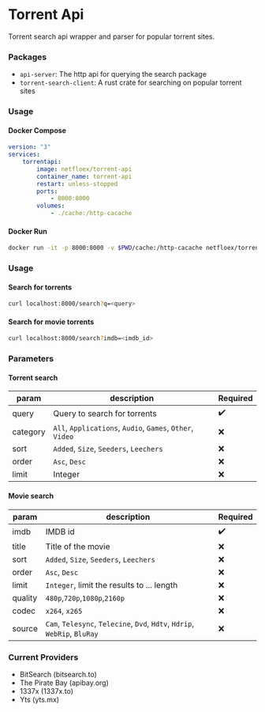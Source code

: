 # Torrent Api

Torrent search api wrapper and parser for popular torrent sites.

### Packages

-   `api-server`: The http api for querying the search package
-   `torrent-search-client`: A rust crate for searching on popular torrent sites

### Usage

#### Docker Compose

```yaml
version: "3"
services:
    torrentapi:
        image: netfloex/torrent-api
        container_name: torrent-api
        restart: unless-stopped
        ports:
            - 8000:8000
        volumes:
            - ./cache:/http-cacache
```

#### Docker Run

```sh
docker run -it -p 8000:8000 -v $PWD/cache:/http-cacache netfloex/torrent-api
```

### Usage

#### Search for torrents

```sh
curl localhost:8000/search?q=<query>
```

#### Search for movie torrents

```sh
curl localhost:8000/search?imdb=<imdb_id>
```

### Parameters

#### Torrent search

| param    | description                                               | Required           |
| -------- | --------------------------------------------------------- | ------------------ |
| query    | Query to search for torrents                              | :heavy_check_mark: |
| category | `All`, `Applications`, `Audio`, `Games`, `Other`, `Video` | :x:                |
| sort     | `Added`, `Size`, `Seeders`, `Leechers`                    | :x:                |
| order    | `Asc`, `Desc`                                             | :x:                |
| limit    | Integer                                                   | :x:                |

#### Movie search

| param   | description                                                               | Required           |
| ------- | ------------------------------------------------------------------------- | ------------------ |
| imdb    | IMDB id                                                                   | :heavy_check_mark: |
| title   | Title of the movie                                                        | :x:                |
| sort    | `Added`, `Size`, `Seeders`, `Leechers`                                    | :x:                |
| order   | `Asc`, `Desc`                                                             | :x:                |
| limit   | `Integer`, limit the results to ... length                                | :x:                |
| quality | `480p`,`720p`,`1080p`,`2160p`                                             | :x:                |
| codec   | `x264`, `x265`                                                            | :x:                |
| source  | `Cam`, `Telesync`, `Telecine`, `Dvd`, `Hdtv`, `Hdrip`, `WebRip`, `BluRay` | :x:                |

### Current Providers

-   BitSearch (bitsearch.to)
-   The Pirate Bay (apibay.org)
-   1337x (1337x.to)
-   Yts (yts.mx)
